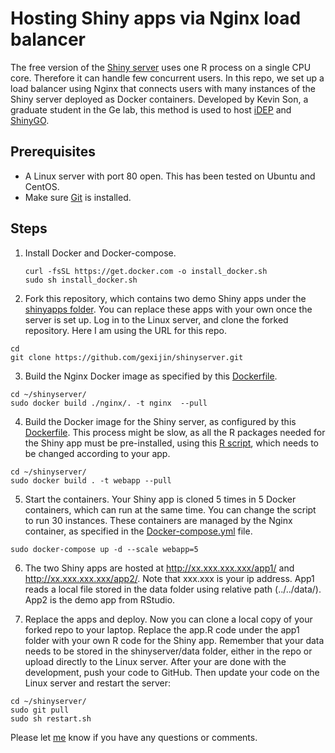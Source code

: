 # Hosting Shiny apps via Nginx load balancer

 The free version of the [Shiny server](https://posit.co/products/open-source/shinyserver/) uses one R process on a single CPU core. Therefore it can handle few concurrent users. In this repo, we set up a load balancer using Nginx that connects users with many instances of the Shiny server deployed as Docker containers. Developed by Kevin Son, a graduate student in the Ge lab, this method is used to host [iDEP](http://bioinformatics.sdstate.edu/idep/) and  [ShinyGO](http://bioinformatics.sdstate.edu/go/).
 
## Prerequisites
  + A Linux server with port 80 open. This has been tested on Ubuntu and CentOS. 
  + Make sure [Git](https://git-scm.com/book/en/v2/Getting-Started-Installing-Git) is installed.

## Steps
1.  Install Docker and Docker-compose.
    ```
    curl -fsSL https://get.docker.com -o install_docker.sh
    sudo sh install_docker.sh
    ```
2.  Fork this repository, which contains two demo Shiny apps under the [shinyapps folder](https://github.com/gexijin/shinyserver/tree/main/shinyapps). You can replace these apps with your own once the server is set up. Log in to the Linux server, and clone the forked repository. Here I am using the URL for this repo.
 ```
 cd
 git clone https://github.com/gexijin/shinyserver.git
 ```
3. Build the Nginx Docker image as specified by this [Dockerfile](https://github.com/gexijin/shinyserver/blob/main/nginx/Dockerfile).
```
cd ~/shinyserver/
sudo docker build ./nginx/. -t nginx  --pull
```
4. Build the Docker image for the Shiny server, as configured by this [Dockerfile](https://github.com/gexijin/shinyserver/blob/main/Dockerfile). This process might be slow, as all the R packages needed for the Shiny app must be pre-installed, using this [R script](https://github.com/gexijin/shinyserver/blob/main/config/librarySetup.R), which needs to be changed according to your app.

```
cd ~/shinyserver/
sudo docker build . -t webapp --pull
```
5. Start the containers. Your Shiny app is cloned 5 times in 5 Docker containers, which can run at the same time. You can change the script to run 30 instances. These containers are managed by the Nginx container, as specified in the [Docker-compose.yml](https://github.com/gexijin/shinyserver/blob/main/docker-compose.yml) file. 
```
sudo docker-compose up -d --scale webapp=5
```
6. The two Shiny apps are hosted at http://xx.xxx.xxx.xxx/app1/ and http://xx.xxx.xxx.xxx/app2/. Note that xxx.xxx is your ip address. 
App1 reads a local file stored in the data folder using relative path (../../data/). App2 is the demo app from RStudio.

7. Replace the apps and deploy. Now you can clone a local copy of your forked repo to your laptop. Replace the app.R code under the  app1 folder with your own R code for the Shiny app. Remember that your data needs to be stored in the shinyserver/data folder, either in the repo or upload directly to the Linux server. After your are done with the development, push your code to GitHub. Then update your code on the Linux server and restart the server:
```
cd ~/shinyserver/
sudo git pull
sudo sh restart.sh
```

Please let [me](https://twitter.com/StevenXGe) know if you have any questions or comments. 
